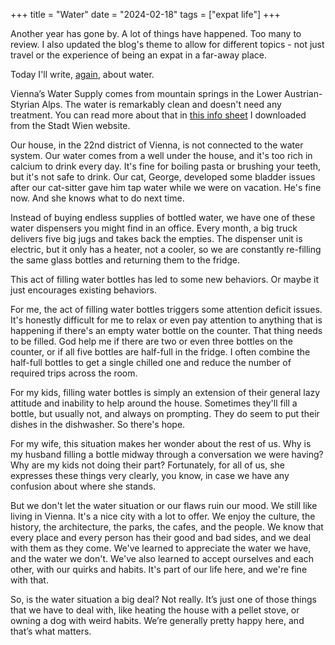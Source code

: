 +++
title = "Water"
date = "2024-02-18"
tags = ["expat life"]
+++

Another year has gone by. A lot of things have happened. Too many to review. I also updated the blog's theme to allow for different topics - not just travel or the experience of being an expat in a far-away place.

Today I'll write, [again](/posts/wasser-acqua-voda/), about water.

Vienna’s Water Supply comes from mountain springs in the Lower Austrian-Styrian Alps. The water is remarkably clean and doesn't need any treatment. You can read more about that in [this info sheet](/images/drinking-water-vienna.pdf) I downloaded from the Stadt Wien website.

Our house, in the 22nd district of Vienna, is not connected to the water system. Our water comes from a well under the house, and it's too rich in calcium to drink every day. It's fine for boiling pasta or brushing your teeth, but it's not safe to drink. Our cat, George, developed some bladder issues after our cat-sitter gave him tap water while we were on vacation. He's fine now. And she knows what to do next time.

Instead of buying endless supplies of bottled water, we have one of these water dispensers you might find in an office. Every month, a big truck delivers five big jugs and takes back the empties. The dispenser unit is electric, but it only has a heater, not a cooler, so we are constantly re-filling the same glass bottles and returning them to the fridge.

This act of filling water bottles has led to some new behaviors. Or maybe it just encourages existing behaviors.

For me, the act of filling water bottles triggers some attention deficit issues. It's honestly difficult for me to relax or even pay attention to anything that is happening if there's an empty water bottle on the counter. That thing needs to be filled. God help me if there are two or even three bottles on the counter, or if all five bottles are half-full in the fridge. I often combine the half-full bottles to get a single chilled one and reduce the number of required trips across the room.

For my kids, filling water bottles is simply an extension of their general lazy attitude and inability to help around the house. Sometimes they'll fill a bottle, but usually not, and always on prompting. They do seem to put their dishes in the dishwasher. So there's hope.

For my wife, this situation makes her wonder about the rest of us. Why is my husband filling a bottle midway through a conversation we were having? Why are my kids not doing their part? Fortunately, for all of us, she expresses these things very clearly, you know, in case we have any confusion about where she stands.

But we don't let the water situation or our flaws ruin our mood. We still like living in Vienna. It's a nice city with a lot to offer. We enjoy the culture, the history, the architecture, the parks, the cafes, and the people. We know that every place and every person has their good and bad sides, and we deal with them as they come. We've learned to appreciate the water we have, and the water we don't. We've also learned to accept ourselves and each other, with our quirks and habits. It's part of our life here, and we're fine with that.

So, is the water situation a big deal? Not really. It’s just one of those things that we have to deal with, like heating the house with a pellet stove, or owning a dog with weird habits. We’re generally pretty happy here, and that’s what matters.